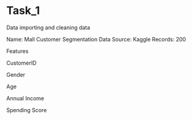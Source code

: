 # Task_1
Data importing and cleaning data

Name: Mall Customer Segmentation Data
Source: Kaggle
Records: 200

Features

CustomerID

Gender

Age

Annual Income

Spending Score

